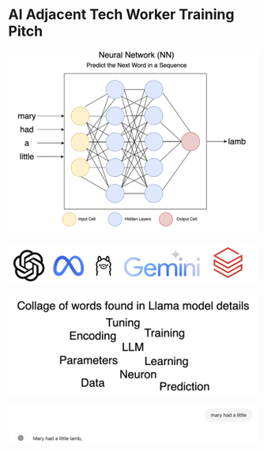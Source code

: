 # AI Adjacent Tech Worker Training Pitch

![image info](./public/image.png)

![image info](./public/models.png)

![image info](./public/words2.png)

![image info](./public/light.png)
